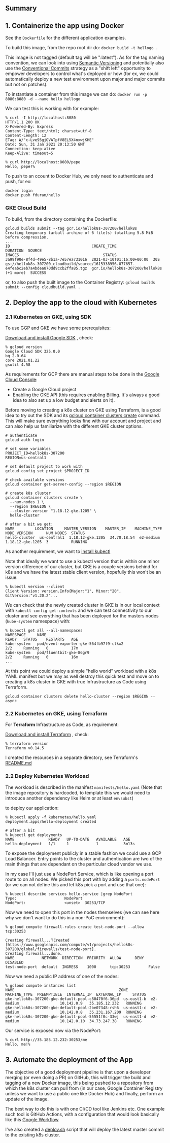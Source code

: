 ## Summary

## 1. Containerize the app using Docker

See the `Dockerfile` for the different application examples. 

To build this image, from the repo root dir do:  `docker build -t hellogo .`  

This image is not tagged (default tag will be ":latest"). As for the tag naming convention, we can look into using [Semantic Versioning](https://semver.org/) and potentially also use the [Conventional Commits](https://www.conventionalcommits.org/en/v1.0.0/) strategy as a "shift left" opportunity to empower developers to control what's deployed or how (for ex, we could automatically deploy a new test environment upon major and major commits but not on patches).

To instantiate a container from this image we can do: `docker run -p 8080:8080 -d --name hello hellogo` 

We can test this is working with for example: 

```
% curl -I http://localhost:8080
HTTP/1.1 200 OK
X-Powered-By: Express
Content-Type: text/html; charset=utf-8
Content-Length: 12
ETag: W/"c-Lve95gjOVATpfV8EL5X4nxwjKHE"
Date: Sun, 31 Jan 2021 20:13:50 GMT
Connection: keep-alive
Keep-Alive: timeout=5

% curl http://localhost:8080/pepe
Hello, pepe!%
```

To push to an ccount to Docker Hub, we only need to authenticate and push, for ex:  

```
docker login
docker push fduran/hello
```


### GKE Cloud Build


To build, from the directory containing the Dockerfile:

```
gcloud builds submit --tag gcr.io/hellok8s-307200/hellok8s
Creating temporary tarball archive of 6 file(s) totalling 5.8 MiB before compression.
...
ID                                    CREATE_TIME                DURATION  SOURCE                                                                                         IMAGES                                     STATUS
3a99f90e-8f4d-49e5-8b1a-7e57ea731016  2021-03-10T01:16:00+00:00  30S       gs://hellok8s-307200_cloudbuild/source/1615338956.877657-e4feabc2eb7a4bdea870dd9ccb2ffa85.tgz  gcr.io/hellok8s-307200/hellok8s (+1 more)  SUCCESS
```

or, to also push the built image to the Container Registry:
`gcloud builds submit --config cloudbuild.yaml .`

## 2. Deploy the app to the cloud with Kubernetes


### 2.1 Kubernetes on GKE, using SDK

To use GGP and GKE we have some prerequisites:

[Download and install Google SDK](https://cloud.google.com/sdk/docs/install) , check:

```
% gcloud version
Google Cloud SDK 325.0.0
bq 2.0.64
core 2021.01.22
gsutil 4.58
```

As requirements for GCP there are manual steps to be done in the [Google Cloud Console](https://console.cloud.google.com/):

- Create a Google Cloud project 
- Enabling the GKE API (this requires enabling Billing. It's always a good idea to also set up a low budget and alerts on it).

Before moving to creating a k8s cluster on GKE using Terraform, is a good idea to try out the SDK and its [gcloud container clusters create](https://cloud.google.com/sdk/gcloud/reference/container/clusters/create) command. This will make sure everything looks fine with our account and project and can also help us familiarize with the different GKE cluster options.


```
# authenticate
gcloud auth login 

# set some variables
PROJECT_ID=hellok8s-307200 
REGION=us-central1

# set default project to work with
gcloud config set project $PROJECT_ID 

# check available versions
gcloud container get-server-config --region $REGION

# create k8s cluster
gcloud container clusters create \
  --num-nodes 1 \
  --region $REGION \
  --cluster-version "1.18.12-gke.1205" \
  hello-cluster

# after a bit we get:
NAME         LOCATION     MASTER_VERSION    MASTER_IP    MACHINE_TYPE  NODE_VERSION      NUM_NODES  STATUS
hello-cluster  us-central1  1.18.12-gke.1205  34.70.18.54  e2-medium     1.18.12-gke.1205  3          RUNNING
```

As another requirement, we want to [install kubectl](https://kubernetes.io/docs/tasks/tools/install-kubectl/)

Note that ideally we want to use a kubectl version that is within one minor version difference of our cluster, but GKE is a couple versions behind for k8s and we have the latest stable client version, hopefully this won't be an issue:

```
% kubectl version --client
Client Version: version.Info{Major:"1", Minor:"20", GitVersion:"v1.20.2"...
```

We can check that the newly created cluster in GKE is in our local context with `kubectl config get-contexts` and we can test connectivity to our cluster and see everything that has been deployed for the masters nodes (`kube-system` namespace) with: 

```
% kubectl get all --all-namespaces
NAMESPACE     NAME                                                           READY   STATUS    RESTARTS   AGE
kube-system   pod/event-exporter-gke-564fb97f9-clkx2                         2/2     Running   0          17m
kube-system   pod/fluentbit-gke-86gr9                                        2/2     Running   0          16m
...
```

At this point we could deploy a simple "hello world" workload with a k8s YAML manifest but we may as well destroy this quick test and move on to creating a k8s cluster in GKE with true Infrastructure as Code using Terraform.

`gcloud container clusters delete hello-cluster --region $REGION --async`

### 2.2 Kubernetes on GKE, using Terraform

For **Terraform** Infrastructure as Code, as requirement:

[Download and install Terraform](https://learn.hashicorp.com/tutorials/terraform/install-cli) , check:

```
% terraform version
Terraform v0.14.5
```

I created the resources in a separate directory, see Terraform's [README.md](./terraform/README.md)

### 2.2 Deploy Kubernetes Workload

The workload is described in the manifest `manifests/hello.yaml` (Note that the image repository is hardcoded, to template this we would need to introduce another dependency like Helm or at least `envsubst`)

to deploy our application:

```
% kubectl apply -f kubernetes/hello.yaml
deployment.apps/hello-deployment created

# after a bit
% kubectl get deployments
NAME               READY   UP-TO-DATE   AVAILABLE   AGE
hello-deployment   1/1     1            1           3m13s
```

To expose the deployment publicly in a stable fashion we could use a GCP Load Balancer. Entry points to the cluster and authentication are two of the main things that are dependant on the particular cloud vendor we use.

In my case I'll just use a NodePort Service, which is like opening a port route to on all nodes. We picked this port with by adding a `ports.nodePort` (or we can not define this and let k8s pick a port and use that one):

```
% kubectl describe services hello-service |grep NodePort
Type:                     NodePort
NodePort:                 <unset>  30253/TCP
```

Now we need to open this port in the nodes themselves (we can see here why we don't want to do this in a non-PoC environment):

```
% gcloud compute firewall-rules create test-node-port --allow tcp:30253

Creating firewall...⠹Created [https://www.googleapis.com/compute/v1/projects/hellok8s-307200/global/firewalls/test-node-port].
Creating firewall...done.
NAME            NETWORK  DIRECTION  PRIORITY  ALLOW      DENY  DISABLED
test-node-port  default  INGRESS    1000      tcp:30253        False
```

Now we need a public IP address of one of the nodes:

```
% gcloud compute instances list
NAME                                              ZONE        MACHINE_TYPE  PREEMPTIBLE  INTERNAL_IP  EXTERNAL_IP     STATUS
gke-hellok8s-307200-gke-default-pool-c80470f6-36pd  us-east1-b  e2-medium                  10.142.0.9   35.185.12.232   RUNNING
gke-hellok8s-307200-gke-default-pool-2be07348-rsh6  us-east1-c  e2-medium                  10.142.0.8   35.231.167.209  RUNNING
gke-hellok8s-307200-gke-default-pool-55551f0c-33wj  us-east1-d  e2-medium                  10.142.0.10  34.73.247.38    RUNNING
```

Our service is exposed now via the NodePort:

```
% curl http://35.185.12.232:30253/me
Hello, me!%
```

## 3. Automate the deployment of the App

The objective of a good deployment pipeline is that upon a developer merging (or even doing a PR) on GitHub, this will trigger the build and tagging of a new Docker image, this being pushed to a repository from which the k8s cluster can pull from (in our case, Google Container Registry unless we want to use a public one like Docker Hub) and finally, perform an update of the image.  

The best way to do this is with one CI/CD tool like Jenkins etc. One example such tool is GitHub Actions, with a configuration that would look basically like this [Google Workflow](https://github.com/actions/starter-workflows/blob/main/ci/google.yml)


I've also created a [deploy.sh](./deploy.sh) script that will deploy the latest master commit to the existing k8s cluster.

